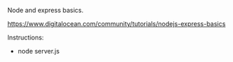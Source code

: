 Node and express basics.

<https://www.digitalocean.com/community/tutorials/nodejs-express-basics>

Instructions:

- node server.js
